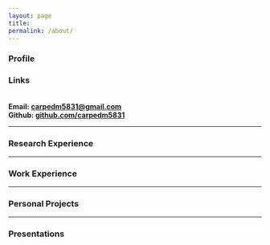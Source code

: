 ```yaml
---
layout: page
title:
permalink: /about/
---
```



### Profile



### Links

<br/>**Email: carpedm5831@gmail.com**
<br/>**Github: [github.com/carpedm5831](http://github.com/carpedm5831)**

_ _ _

### Research Experience



_ _ _

### Work Experience


_ _ _

### Personal Projects

_ _ _

### Presentations







